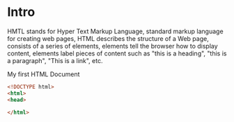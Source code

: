 # Intro
HMTL stands for Hyper Text Markup Language, standard markup language for creating web pages, HTML describes the structure of a Web page, consists of a series of elements, elements tell the browser how to display content, elements label pieces of content such as "this is a heading", "this is a paragraph", "This is a link", etc.

My first HTML Document
```html
<!DOCTYPE html>
<html>
<head>

</html>
```